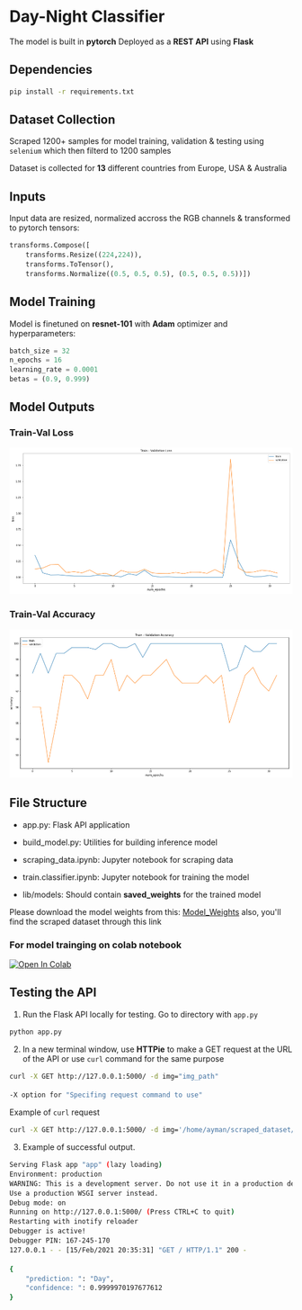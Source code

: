 # Day-Night Classifier 

The model is built in **pytorch** Deployed as a **REST API** using **Flask** 

## Dependencies 

```bash
pip install -r requirements.txt 
```

## Dataset Collection

Scraped 1200+ samples for model training, validation & testing using `selenium` which then filterd to 1200 samples 

Dataset is collected for **13** different countries from Europe, USA & Australia

## Inputs

Input data are resized, normalized accross the RGB channels & transformed to pytorch tensors:
```python
transforms.Compose([
    transforms.Resize((224,224)),
    transforms.ToTensor(),
    transforms.Normalize((0.5, 0.5, 0.5), (0.5, 0.5, 0.5))])
```

## Model Training

Model is finetuned on **resnet-101** with **Adam** optimizer and hyperparameters:
```python
batch_size = 32
n_epochs = 16
learning_rate = 0.0001
betas = (0.9, 0.999)
```

## Model Outputs

### Train-Val Loss

<img src="media/loss.png" alt="Train-Val Loss">


### Train-Val Accuracy

<img src="media/acc.png" alt="Train-Val Accuracy"> <br>


## File Structure

- app.py: Flask API application
- build_model.py: Utilities for building inference model 
- scraping_data.ipynb: Jupyter notebook for scraping data
- train.classifier.ipynb: Jupyter notebook for training the model

- lib/models: Should contain **saved_weights** for the trained model

Please download the model weights from this: 
<a href="https://drive.google.com/drive/folders/1dcfz1sulyhUuEo7Pbtfk0h6-fspvT5Zj?usp=sharing"> Model_Weights</a>
also, you'll find the scraped dataset through this link <br>

### For model trainging on colab notebook <br>

[![Open In Colab](https://colab.research.google.com/assets/colab-badge.svg)](https://colab.research.google.com/drive/1UYwYAH1jHbZKKZvW-jZug6-A4fI0Aywy)

## Testing the API

1. Run the Flask API locally for testing. Go to directory with `app.py`

```bash
python app.py
```

2. In a new terminal window, use **HTTPie** to make a GET request at the URL of the API or use `curl` command for the same purpose

```bash
curl -X GET http://127.0.0.1:5000/ -d img="img_path" 

-X option for "Specifing request command to use"
```

Example of `curl` request
```bash
curl -X GET http://127.0.0.1:5000/ -d img='/home/ayman/scraped_dataset/day/9ea6801b53.jpg'
```


3. Example of successful output.

```bash
Serving Flask app "app" (lazy loading)
Environment: production
WARNING: This is a development server. Do not use it in a production deployment.
Use a production WSGI server instead.
Debug mode: on
Running on http://127.0.0.1:5000/ (Press CTRL+C to quit)
Restarting with inotify reloader
Debugger is active!
Debugger PIN: 167-245-170
127.0.0.1 - - [15/Feb/2021 20:35:31] "GET / HTTP/1.1" 200 -

{
    "prediction: ": "Day",
    "confidence: ": 0.9999970197677612
}
```

